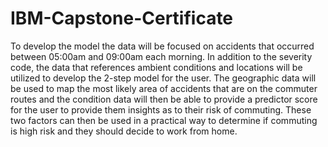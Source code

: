# IBM-Capstone-Certificate
To develop the model the data will be focused on accidents that occurred between 05:00am and 09:00am each morning. In addition to the severity code, the data that references ambient conditions and locations will be utilized to develop the 2-step model for the user. The geographic data will be used to map the most likely area of accidents that are on the commuter routes and the condition data will then be able to provide a predictor score for the user to provide them insights as to their risk of commuting. These two factors can then be used in a practical way to determine if commuting is high risk and they should decide to work from home. 
